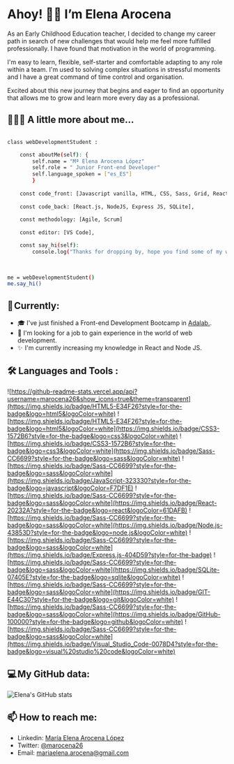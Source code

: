 # Ahoy! 👋🏼 I’m Elena Arocena

As an Early Childhood Education teacher, I decided to change my career path in search of new challenges that would help me feel more fulfilled professionally. I have found that motivation in the world of programming.

I'm easy to learn, flexible, self-starter and comfortable adapting to any role within a team. I'm used to solving complex situations in stressful moments and I have a great command of time control and organisation. 

Excited about this new journey that begins and eager to find an opportunity that allows me to grow and learn more every day as a professional.

## 👩🏻‍💻 A little more about me...

```bash

class webDevelopmentStudent :

    const aboutMe(self): {
        self.name = "Mª Elena Arocena López"
        self.role = " Junior Front-end Developer"
        self.language_spoken = ["es_ES"]
        }
   
    const code_front: [Javascript vanilla, HTML, CSS, Sass, Grid, React.js],
    
    const code_back: [React.js, NodeJS, Express JS, SQLite],
    
    const methodology: [Agile, Scrum]
    
    const editor: [VS Code],

    const say_hi(self):
        console.log("Thanks for dropping by, hope you find some of my work interesting.")
        
  

me = webDevelopmentStudent()
me.say_hi()

```

## 🎯 Currently:

- 🎓 I've just finished a Front-end Development Bootcamp in [Adalab.](https://adalab.es/).
- 🔭 I'm looking for a job to gain experience in the world of web development.
- ✨  I'm currently increasing my knowledge in React and Node JS. 

## 🛠️ Languages and Tools :

![https://github-readme-stats.vercel.app/api?username=marocena26&show_icons=true&theme=transparent](https://img.shields.io/badge/HTML5-E34F26?style=for-the-badge&logo=html5&logoColor=white)
![https://img.shields.io/badge/HTML5-E34F26?style=for-the-badge&logo=html5&logoColor=white](https://img.shields.io/badge/CSS3-1572B6?style=for-the-badge&logo=css3&logoColor=white)
![https://img.shields.io/badge/CSS3-1572B6?style=for-the-badge&logo=css3&logoColor=white](https://img.shields.io/badge/Sass-CC6699?style=for-the-badge&logo=sass&logoColor=white)
![https://img.shields.io/badge/Sass-CC6699?style=for-the-badge&logo=sass&logoColor=white](https://img.shields.io/badge/JavaScript-323330?style=for-the-badge&logo=javascript&logoColor=F7DF1E)
![https://img.shields.io/badge/Sass-CC6699?style=for-the-badge&logo=sass&logoColor=white](https://img.shields.io/badge/React-20232A?style=for-the-badge&logo=react&logoColor=61DAFB)
![https://img.shields.io/badge/Sass-CC6699?style=for-the-badge&logo=sass&logoColor=white](https://img.shields.io/badge/Node.js-43853D?style=for-the-badge&logo=node.js&logoColor=white)
![https://img.shields.io/badge/Sass-CC6699?style=for-the-badge&logo=sass&logoColor=white](https://img.shields.io/badge/Express.js-404D59?style=for-the-badge)
![https://img.shields.io/badge/Sass-CC6699?style=for-the-badge&logo=sass&logoColor=white](https://img.shields.io/badge/SQLite-07405E?style=for-the-badge&logo=sqlite&logoColor=white)
![https://img.shields.io/badge/Sass-CC6699?style=for-the-badge&logo=sass&logoColor=white](https://img.shields.io/badge/GIT-E44C30?style=for-the-badge&logo=git&logoColor=white)
![https://img.shields.io/badge/Sass-CC6699?style=for-the-badge&logo=sass&logoColor=white](https://img.shields.io/badge/GitHub-100000?style=for-the-badge&logo=github&logoColor=white)
![https://img.shields.io/badge/Sass-CC6699?style=for-the-badge&logo=sass&logoColor=white](https://img.shields.io/badge/Visual_Studio_Code-0078D4?style=for-the-badge&logo=visual%20studio%20code&logoColor=white)


## 💻 My GitHub data:

![Elena's GitHub stats](https://github-readme-stats.vercel.app/api?username=marocena26&show_icons=true&theme=transparent)

## 📫 How to reach me:
- Linkedin: [María Elena Arocena López](https://www.linkedin.com/in/maria-elena-arocena-lopez-/)
- Twitter: [@marocena26](https://twitter.com/marocena26)
- Email: mariaelena.arocena@gmail.com

<!---
marocena26/marocena26 is a ✨ special ✨ repository because its `README.md` (this file) appears on your GitHub profile.
You can click the Preview link to take a look at your changes.
--->
